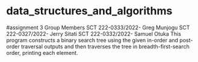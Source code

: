 # data_structures_and_algorithms
#assignment 3
Group Members
SCT 222-0333/2022- Greg Munjogu
SCT 222-0327/2022- Jerry Sitati
SCT 222-0332/2022- Samuel Otuka
This program constructs a binary search tree using the given in-order and post-order traversal outputs and then traverses the tree in breadth-first-search order, printing each element.
